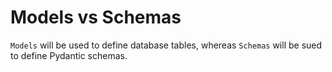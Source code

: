 # Models vs Schemas
`Models` will be used to define database tables, whereas `Schemas` will be sued to define Pydantic schemas.
